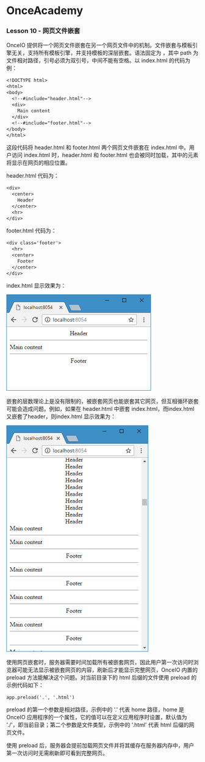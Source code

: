 # OnceAcademy
### Lesson 10 - 网页文件嵌套    

OnceIO 提供将一个网页文件嵌套在另一个网页文件中的机制。文件嵌套与模板引擎无关，支持所有模板引擎，并支持模板的深层嵌套。语法固定为 <!--#include="path"--> ，其中 path 为文件相对路径，引号必须为双引号，中间不能有空格。以 index.html 的代码为例：

	<!DOCTYPE html>
	<html>
	<body>
	  <!--#include="header.html"--> 
	  <div> 
	    Main content 
	  </div>
	  <!--#include="footer.html"--> 
	</body>
	</html>

这段代码将 header.html 和 footer.html 两个网页文件嵌套在 index.html 中。用户访问 index.html 时，header.html 和 footer.html 也会被同时加载，其中的元素将显示在网页的相应位置。  
  
header.html 代码为：

	<div>
	  <center>
	    Header
	  </center>
	  <hr>
	</div>

footer.html 代码为：

	<div class='footer'>
	  <hr>
	  <center>
	    Footer
	  </center>
	</div>
  
index.html 显示效果为：  
  
![index.html 显示效果][1] 
  
嵌套的层数理论上是没有限制的，被嵌套网页也能嵌套其它网页，但互相循环嵌套可能会造成问题。例如，如果在 header.html 中嵌套 index.html，而index.html又嵌套了header，则index.html 显示效果为：  
  
![互相嵌套时 index.html 显示效果][2] 
  
使用网页嵌套时，服务器需要时间加载所有被嵌套网页，因此用户第一次访问时浏览器可能无法显示被嵌套网页的内容，刷新后才能显示完整网页，OnceIO 内置的 preload 方法能解决这个问题。对当前目录下的 html 后缀的文件使用 preload 的示例代码如下：

	app.preload('.', '.html')

preload 的第一个参数是相对路径，示例中的 '.' 代表 home 路径，home 是 OnceIO 应用程序的一个属性，它的值可以在定义应用程序时设置，默认值为 './'，即当前目录；第二个参数是文件类型，示例中的 '.html' 代表 html 后缀的网页文件。
  
使用 preload 后，服务器会提前加载网页文件并将其缓存在服务器内存中，用户第一次访问时无需刷新即可看到完整网页。
  




[1]: https://raw.githubusercontent.com/OnceDoc/images/gh-pages/OnceAcademy/webpage_nesting/index_webpage.png
[2]: https://raw.githubusercontent.com/OnceDoc/images/gh-pages/OnceAcademy/webpage_nesting/mutual_nesting.png
